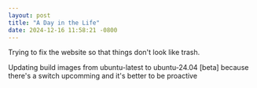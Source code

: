 ```yaml
---
layout: post
title: "A Day in the Life"
date: 2024-12-16 11:58:21 -0800
---
```


Trying to fix the website so that things don't look like trash.

Updating build images from ubuntu-latest to ubuntu-24.04 [beta] because there's a switch upcomming and it's better to be proactive
